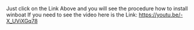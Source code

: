 Just click on the Link Above and you will see the procedure how to install winboat
If you need to see the video here is the Link:
https://youtu.be/-X_UViXGq78


